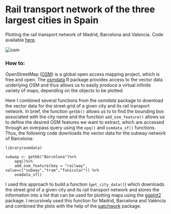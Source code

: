 # Rail transport network of the three largest cities in Spain

Plotting the rail transport network of Madrid, Barcelona and Valencia. Code available [here](./code/osmdata.R).

![osm](../images/1_osm.png)

### How to:

OpenStreetMap ([OSM](https://www.openstreetmap.org/)) is a global open access mapping project, which is free and open. The [osmdata](https://cran.r-project.org/web/packages/osmdata/index.html) R package provides access to the vector data underlying OSM and thus allows us to easily produce a virtual infinite variety of maps, depending on the objects to be plotted.

Here I combined several functions from the *osmdata* package to download the vector data for the street grid of a given city and its rail transport network. In brief, the function `getbb()` allows us to to find the bounding box associated with the city name and the function `add_osm_feature()` allows us to define the desired OSM features we want to extract, which are accessed through an overpass query using the `opq()` and `osmdata_sf()` functions. Thus, the following code downloads the vector data for the subway network of Barcelona:

```{R}
library(osmdata)

subway <- getbb("Barcelona")%>%
    opq()%>%
    add_osm_feature(key = "railway", value=c("subway","tram","funicular")) %>%
    osmdata_sf()
```

I used this approach to build a function (`get_city_data()`) which downloads the street grid of a given city and its rail transport network and stores the information into a list that can be used for plotting maps using the [ggplot2](https://ggplot2.tidyverse.org) package. I recursively used this function for Madrid, Barcelona and València and combined the plots with the help of the [patchwork](https://github.com/thomasp85/patchwork) package.